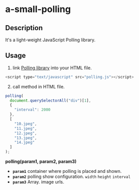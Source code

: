 # a-small-polling
## Description
It's a light-weight JavaScript Polling library.
## Usage
1. link [Polling library](https://github.com/GSANDLY/a-small-polling/blob/master/polling.js) into your HTML file.

  ```JavaScript
  <script type="text/javascript" src="polling.js"></script>
  ```
2. call method in HTML file.

  ```javascript
  polling(
    document.querySelectorAll("div")[1], 
    {
      "interval": 2000
    }, 
    [
      "10.jpeg",
      "11.jpeg",
      "12.jpeg", 
      "13.jpeg", 
      "14.jpeg"
    ]
  );
  ```
**polling(param1, param2, param3)**
* **`param1`**
container where polling is placed and shown.
* **`param2`**
polling show configuration. `width` `height` `interval`
* **`param3`**
Array. image urls.
